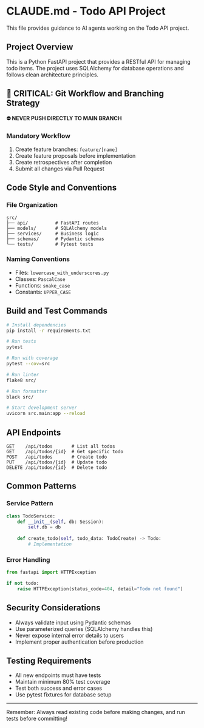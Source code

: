 # CLAUDE.md - Todo API Project

This file provides guidance to AI agents working on the Todo API project.

## Project Overview

This is a Python FastAPI project that provides a RESTful API for managing todo items. The project uses SQLAlchemy for database operations and follows clean architecture principles.

## 🚨 CRITICAL: Git Workflow and Branching Strategy

**⛔ NEVER PUSH DIRECTLY TO MAIN BRANCH**

### Mandatory Workflow
1. Create feature branches: `feature/[name]`
2. Create feature proposals before implementation
3. Create retrospectives after completion
4. Submit all changes via Pull Request

## Code Style and Conventions

### File Organization
```
src/
├── api/          # FastAPI routes
├── models/       # SQLAlchemy models
├── services/     # Business logic
├── schemas/      # Pydantic schemas
└── tests/        # Pytest tests
```

### Naming Conventions
- Files: `lowercase_with_underscores.py`
- Classes: `PascalCase`
- Functions: `snake_case`
- Constants: `UPPER_CASE`

## Build and Test Commands

```bash
# Install dependencies
pip install -r requirements.txt

# Run tests
pytest

# Run with coverage
pytest --cov=src

# Run linter
flake8 src/

# Run formatter
black src/

# Start development server
uvicorn src.main:app --reload
```

## API Endpoints

```
GET    /api/todos       # List all todos
GET    /api/todos/{id}  # Get specific todo
POST   /api/todos       # Create todo
PUT    /api/todos/{id}  # Update todo
DELETE /api/todos/{id}  # Delete todo
```

## Common Patterns

### Service Pattern
```python
class TodoService:
    def __init__(self, db: Session):
        self.db = db
    
    def create_todo(self, todo_data: TodoCreate) -> Todo:
        # Implementation
```

### Error Handling
```python
from fastapi import HTTPException

if not todo:
    raise HTTPException(status_code=404, detail="Todo not found")
```

## Security Considerations

- Always validate input using Pydantic schemas
- Use parameterized queries (SQLAlchemy handles this)
- Never expose internal error details to users
- Implement proper authentication before production

## Testing Requirements

- All new endpoints must have tests
- Maintain minimum 80% test coverage
- Test both success and error cases
- Use pytest fixtures for database setup

---

Remember: Always read existing code before making changes, and run tests before committing!